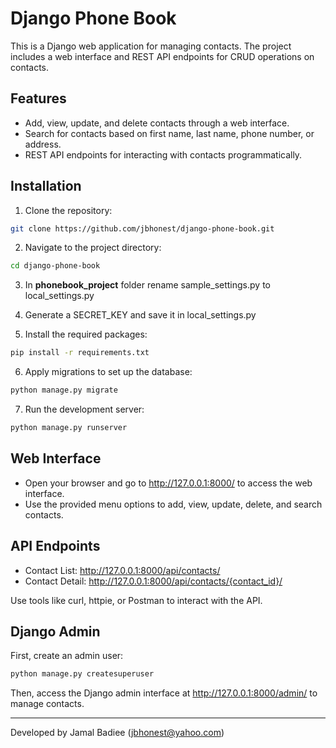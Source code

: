 # Django Phone Book

This is a Django web application for managing contacts. The project includes a web interface and REST API endpoints for CRUD operations on contacts.

## Features

- Add, view, update, and delete contacts through a web interface.
- Search for contacts based on first name, last name, phone number, or address.
- REST API endpoints for interacting with contacts programmatically.

## Installation
1. Clone the repository:
```bash
git clone https://github.com/jbhonest/django-phone-book.git
```
2. Navigate to the project directory:

```bash
cd django-phone-book
```
3. In **phonebook_project** folder rename sample_settings.py to local_settings.py
4. Generate a SECRET_KEY and save it in local_settings.py

5. Install the required packages:

```bash
pip install -r requirements.txt
```

6. Apply migrations to set up the database:
```bash
python manage.py migrate
```

7. Run the development server:
```bash
python manage.py runserver
```

## Web Interface
* Open your browser and go to http://127.0.0.1:8000/ to access the web interface.
* Use the provided menu options to add, view, update, delete, and search contacts.

## API Endpoints
* Contact List: http://127.0.0.1:8000/api/contacts/
* Contact Detail: http://127.0.0.1:8000/api/contacts/{contact_id}/

Use tools like curl, httpie, or Postman to interact with the API.



## Django Admin
First, create an admin user:
```bash
python manage.py createsuperuser
```
Then, access the Django admin interface at http://127.0.0.1:8000/admin/ to manage contacts.


---
Developed by Jamal Badiee (jbhonest@yahoo.com)